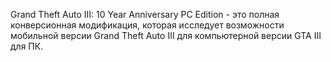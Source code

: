 Grand Theft Auto III: 10 Year Anniversary PC Edition - это полная конверсионная модификация, которая исследует возможности мобильной версии Grand Theft Auto III для компьютерной версии GTA III для ПК.